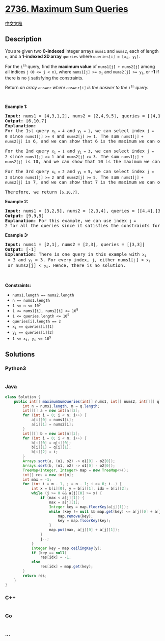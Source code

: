 # [2736. Maximum Sum Queries](https://leetcode.com/problems/maximum-sum-queries)

[中文文档](/solution/2700-2799/2736.Maximum%20Sum%20Queries/README.md)

## Description

<p>You are given two <strong>0-indexed</strong> integer arrays <code>nums1</code> and <code>nums2</code>, each of length <code>n</code>, and a <strong>1-indexed 2D array</strong> <code>queries</code> where <code>queries[i] = [x<sub>i</sub>, y<sub>i</sub>]</code>.</p>

<p>For the <code>i<sup>th</sup></code> query, find the <strong>maximum value</strong> of <code>nums1[j] + nums2[j]</code> among all indices <code>j</code> <code>(0 &lt;= j &lt; n)</code>, where <code>nums1[j] &gt;= x<sub>i</sub></code> and <code>nums2[j] &gt;= y<sub>i</sub></code>, or <strong>-1</strong> if there is no <code>j</code> satisfying the constraints.</p>

<p>Return <em>an array </em><code>answer</code><em> where </em><code>answer[i]</code><em> is the answer to the </em><code>i<sup>th</sup></code><em> query.</em></p>

<p>&nbsp;</p>
<p><strong class="example">Example 1:</strong></p>

<pre>
<strong>Input:</strong> nums1 = [4,3,1,2], nums2 = [2,4,9,5], queries = [[4,1],[1,3],[2,5]]
<strong>Output:</strong> [6,10,7]
<strong>Explanation:</strong> 
For the 1st query <code node="[object Object]">x<sub>i</sub> = 4</code>&nbsp;and&nbsp;<code node="[object Object]">y<sub>i</sub> = 1</code>, we can select index&nbsp;<code node="[object Object]">j = 0</code>&nbsp;since&nbsp;<code node="[object Object]">nums1[j] &gt;= 4</code>&nbsp;and&nbsp;<code node="[object Object]">nums2[j] &gt;= 1</code>. The sum&nbsp;<code node="[object Object]">nums1[j] + nums2[j]</code>&nbsp;is 6, and we can show that 6 is the maximum we can obtain.

For the 2nd query <code node="[object Object]">x<sub>i</sub> = 1</code>&nbsp;and&nbsp;<code node="[object Object]">y<sub>i</sub> = 3</code>, we can select index&nbsp;<code node="[object Object]">j = 2</code>&nbsp;since&nbsp;<code node="[object Object]">nums1[j] &gt;= 1</code>&nbsp;and&nbsp;<code node="[object Object]">nums2[j] &gt;= 3</code>. The sum&nbsp;<code node="[object Object]">nums1[j] + nums2[j]</code>&nbsp;is 10, and we can show that 10 is the maximum we can obtain. 

For the 3rd query <code node="[object Object]">x<sub>i</sub> = 2</code>&nbsp;and&nbsp;<code node="[object Object]">y<sub>i</sub> = 5</code>, we can select index&nbsp;<code node="[object Object]">j = 3</code>&nbsp;since&nbsp;<code node="[object Object]">nums1[j] &gt;= 2</code>&nbsp;and&nbsp;<code node="[object Object]">nums2[j] &gt;= 5</code>. The sum&nbsp;<code node="[object Object]">nums1[j] + nums2[j]</code>&nbsp;is 7, and we can show that 7 is the maximum we can obtain.

Therefore, we return&nbsp;<code node="[object Object]">[6,10,7]</code>.
</pre>

<p><strong class="example">Example 2:</strong></p>

<pre>
<strong>Input:</strong> nums1 = [3,2,5], nums2 = [2,3,4], queries = [[4,4],[3,2],[1,1]]
<strong>Output:</strong> [9,9,9]
<strong>Explanation:</strong> For this example, we can use index&nbsp;<code node="[object Object]">j = 2</code>&nbsp;for all the queries since it satisfies the constraints for each query.
</pre>

<p><strong class="example">Example 3:</strong></p>

<pre>
<strong>Input:</strong> nums1 = [2,1], nums2 = [2,3], queries = [[3,3]]
<strong>Output:</strong> [-1]
<strong>Explanation:</strong> There is one query in this example with <code node="[object Object]">x<sub>i</sub></code> = 3 and <code node="[object Object]">y<sub>i</sub></code> = 3. For every index, j, either nums1[j] &lt; <code node="[object Object]">x<sub>i</sub></code> or nums2[j] &lt; <code node="[object Object]">y<sub>i</sub></code>. Hence, there is no solution. 
</pre>

<p>&nbsp;</p>
<p><strong>Constraints:</strong></p>

<ul>
	<li><code>nums1.length == nums2.length</code>&nbsp;</li>
	<li><code>n ==&nbsp;nums1.length&nbsp;</code></li>
	<li><code>1 &lt;= n &lt;= 10<sup>5</sup></code></li>
	<li><code>1 &lt;= nums1[i], nums2[i] &lt;= 10<sup>9</sup>&nbsp;</code></li>
	<li><code>1 &lt;= queries.length &lt;= 10<sup>5</sup></code></li>
	<li><code>queries[i].length ==&nbsp;2</code></li>
	<li><code>x<sub>i</sub>&nbsp;== queries[i][1]</code></li>
	<li><code>y<sub>i</sub> == queries[i][2]</code></li>
	<li><code>1 &lt;= x<sub>i</sub>, y<sub>i</sub> &lt;= 10<sup>9</sup></code></li>
</ul>

## Solutions

<!-- tabs:start -->

### **Python3**

```python

```

### **Java**

```java
class Solution {
    public int[] maximumSumQueries(int[] nums1, int[] nums2, int[][] q) {
        int n = nums1.length, m = q.length;
        int[][] a = new int[n][2];
        for (int i = 0; i < n; i++) {
            a[i][0] = nums1[i];
            a[i][1] = nums2[i];
        }
        int[][] b = new int[m][3];
        for (int i = 0; i < m; i++) {
            b[i][0] = q[i][0];
            b[i][1] = q[i][1];
            b[i][2] = i;
        }
        Arrays.sort(a, (o1, o2) -> o1[0] - o2[0]);
        Arrays.sort(b, (o1, o2) -> o1[0] - o2[0]);
        TreeMap<Integer, Integer> map = new TreeMap<>();
        int[] res = new int[m];
        int max = -1;
        for (int i = m - 1, j = n - 1; i >= 0; i--) {
            int x = b[i][0], y = b[i][1], idx = b[i][2];
            while (j >= 0 && a[j][0] >= x) {
                if (max < a[j][1]) {
                    max = a[j][1];
                    Integer key = map.floorKey(a[j][1]);
                    while (key != null && map.get(key) <= a[j][0] + a[j][1]) {
                        map.remove(key);
                        key = map.floorKey(key);
                    }
                    map.put(max, a[j][0] + a[j][1]);
                }
                j--;
            }
            Integer key = map.ceilingKey(y);
            if (key == null)
                res[idx] = -1;
            else
                res[idx] = map.get(key);
        }
        return res;
    }
}
```

### **C++**

```cpp

```

### **Go**

```go

```

### **...**

```

```

<!-- tabs:end -->
